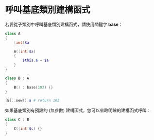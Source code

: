 # 呼叫基底類別建構函式

若要從子類別中呼叫基底類別建構函式，請使用關鍵字 **base**：

```PowerShell
class A 
{
    [int]$a

    A([int]$a)
    {
        $this.a = $a
    }
}

class B : A
{
    B() : base(103) {}
}

[B]::new().a # return 103
```

如果基底類別有預設的 (無參數) 建構函式，您可以省略明確的建構函式呼叫︰

```PowerShell
class C : B
{
    C([int]$c) {}
}
```

<!--HONumber=Aug16_HO3-->


